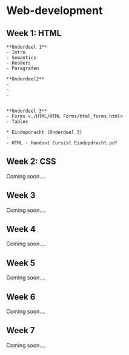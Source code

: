 # Web-development

## Week 1: HTML

    **Onderdeel 1**
    - Intro
    - Semantics
    - Headers
    - Paragrafen

    **Onderdeel2**
    -
    -
    -


    **Onderdeel 3**
    - Forms <./HTML/HTML Forms/html_forms.html>
    - Tables
    
    * Eindopdracht (Onderdeel 3)
    - 
    - HTML - Handout Cursist Eindopdracht.pdf

## Week 2: CSS

Coming soon....

## Week 3

Coming soon....

## Week 4

Coming soon....

## Week 5

Coming soon....

## Week 6

Coming soon....

## Week 7

Coming soon....